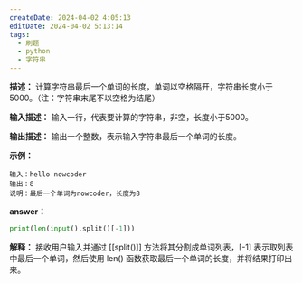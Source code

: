```yaml
---
createDate: 2024-04-02 4:05:13
editDate: 2024-04-02 5:13:14
tags:
  - 刷题
  - python
  - 字符串
---
```

**描述：**
计算字符串最后一个单词的长度，单词以空格隔开，字符串长度小于5000。（注：字符串末尾不以空格为结尾）

**输入描述：**
输入一行，代表要计算的字符串，非空，长度小于5000。  

**输出描述：**
输出一个整数，表示输入字符串最后一个单词的长度。  

**示例：**
```
输入：hello nowcoder
输出：8
说明：最后一个单词为nowcoder，长度为8
```

**answer：**
```python
print(len(input().split()[-1]))
```

**解释：**
接收用户输入并通过 [[split()]] 方法将其分割成单词列表，[-1] 表示取列表中最后一个单词，然后使用 len() 函数获取最后一个单词的长度，并将结果打印出来。